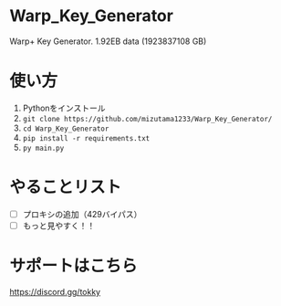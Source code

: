 # Warp_Key_Generator
Warp+ Key Generator. 1.92EB data (1923837108 GB)

# 使い方
1. Pythonをインストール
2. `git clone https://github.com/mizutama1233/Warp_Key_Generator/`
3. `cd Warp_Key_Generator`
4. `pip install -r requirements.txt`
5. `py main.py`

# やることリスト
- [ ] プロキシの追加（429バイパス）
- [ ] もっと見やすく！！

# サポートはこちら
https://discord.gg/tokky
